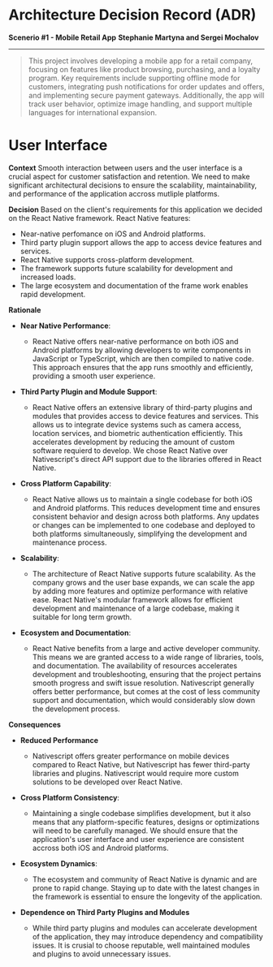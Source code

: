 # Architecture Decision Record (ADR)
**Scenerio #1 - Mobile Retail App**
**Stephanie Martyna and Sergei Mochalov**
___
> This project involves developing a mobile app for a retail company, focusing on features like product browsing, purchasing, and a loyalty program. Key requirements include supporting offline mode for customers, integrating push notifications for order updates and offers, and implementing secure payment gateways. Additionally, the app will track user behavior, optimize image handling, and support multiple languages for international expansion.

# User Interface

**Context**
Smooth interaction between users and the user interface is a crucial aspect for customer satisfaction and retention. We need to make significant architectural decisions to ensure the scalability, maintainability, and performance of the application accross mutliple platforms. 

**Decision**
Based on the client's requirements for this application we decided on the React Native framework. 
React Native features:
- Near-native perfomance on iOS and Android platforms.
- Third party plugin support allows the app to access device features and services.
- React Native supports cross-platform development.
- The framework supports future scalability for development and increased loads.
- The large ecosystem and documentation of the frame work enables rapid development.

**Rationale**

- **Near Native Performance**:
   - React Native offers near-native performance on both iOS and Android platforms by allowing developers to write components in JavaScript or TypeScript, which are then compiled to native code. This approach ensures that the app runs smoothly and efficiently, providing a smooth user experience.

- **Third Party Plugin and Module Support**:
   -  React Native offers an extensive library of third-party plugins and modules that provides access to device features and services. This allows us to integrate device systems such as camera access, location services, and biometric authentication efficiently. This accelerates development by reducing the amount of custom software requierd to develop. We chose React Native over Nativescript's direct API support due to the libraries offered in React Native.

- **Cross Platform Capability**:
   - React Native allows us to maintain a single codebase for both iOS and Android platforms. This reduces development time and ensures consistent behavior and design across both platforms. Any updates or changes can be implemented to one codebase and deployed to both platforms simultaneously, simplifying the development and maintenance process.

- **Scalability**:
   - The architecture of React Native supports future scalability. As the company grows and the user base expands, we can scale the app by adding more features and optimize performance with relative ease. React Native's modular framework allows for efficient development and maintenance of a large codebase, making it suitable for long term growth. 

- **Ecosystem and Documentation**:
   - React Native benefits from a large and active developer community. This means we are granted access to a wide range of libraries, tools, and documentation. The availability of resources accelerates development and troubleshooting, ensuring that the project pertains smooth progress and swift issue resolution. Nativescript generally offers better performance, but comes at the cost of less community support and documentation, which would considerably slow down the development process.

**Consequences**

- **Reduced Performance**
   - Nativescript offers greater performance on mobile devices compared to React Native, but Nativescript has fewer third-party libraries and plugins. Nativescript would require more custom solutions to be developed over React Native.

- **Cross Platform Consistency**: 
   - Maintaining a single codebase simplifies development, but it also means that any platform-specific features, designs or optimizations will need to be carefully managed. We should ensure that the application's user interface and user experience are consistent accross both iOS and Android platforms.

- **Ecosystem Dynamics**: 
   - The ecosystem and community of React Native is dynamic and are prone to rapid change. Staying up to date with the latest changes in the framework is essential to ensure the longevity of the application. 

- **Dependence on Third Party Plugins and Modules**
   - While third party plugins and modules can accelerate development of the application, they may introduce dependency and compatibility issues. It is crusial to choose reputable, well maintained modules and plugins to avoid unnecessary issues.
